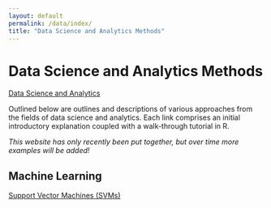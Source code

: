 ```yaml
---
layout: default
permalink: /data/index/
title: "Data Science and Analytics Methods"
---
```



# Data Science and Analytics Methods

[Data Science and Analytics](https://benjburgess.github.io/data)


Outlined below are outlines and descriptions of various approaches from the fields of data science and analytics. Each link comprises an initial introductory explanation coupled with a walk-through tutorial in R.

*This website has only recently been put together, but over time more examples will be added!*

## Machine Learning

[Support Vector Machines (SVMs)](https://benjburgess.github.io/data/index/svm)

